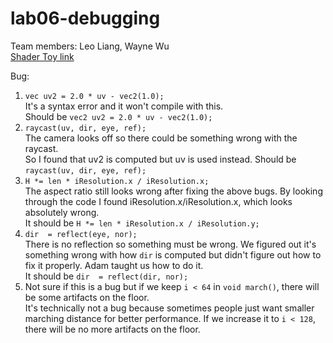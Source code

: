# lab06-debugging
Team members: Leo Liang, Wayne Wu   
[Shader Toy link](https://www.shadertoy.com/view/dsSGRt)   

Bug:   
1. `vec uv2 = 2.0 * uv - vec2(1.0);`   
    It's a syntax error and it won't compile with this.    
    Should be `vec2 uv2 = 2.0 * uv - vec2(1.0);` 
2. `raycast(uv, dir, eye, ref);`   
   The camera looks off so there could be something wrong with the raycast.    
   So I found that uv2 is computed but uv is used instead. Should be `raycast(uv, dir, eye, ref);`   
3. `H *= len * iResolution.x / iResolution.x;`   
   The aspect ratio still looks wrong after fixing the above bugs. By looking through the code I found iResolution.x/iResolution.x, which looks absolutely wrong.   
   It should be `H *= len * iResolution.x / iResolution.y;`
4. `dir  = reflect(eye, nor);`   
  There is no reflection so something must be wrong. We figured out it's something wrong with how `dir` is computed but didn't figure out how to fix it properly. Adam taught us how to do it.   
  It should be `dir  = reflect(dir, nor);`   
5. Not sure if this is a bug but if we keep `i < 64` in `void march()`, there will be some artifacts on the floor.   
  It's technically not a bug because sometimes people just want smaller marching distance for better performance. If we increase it to `i < 128`, there will be no more artifacts on the floor. 
